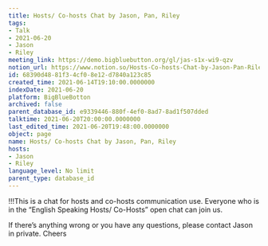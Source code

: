 ```yaml
---
title: Hosts/ Co-hosts Chat by Jason, Pan, Riley
tags:
- Talk
- 2021-06-20
- Jason
- Riley
meeting_link: https://demo.bigbluebutton.org/gl/jas-s1x-wi9-qzv
notion_url: https://www.notion.so/Hosts-Co-hosts-Chat-by-Jason-Pan-Riley-68390d4881f34cf08e12d7840a123c85
id: 68390d48-81f3-4cf0-8e12-d7840a123c85
created_time: 2021-06-14T19:10:00.0000000
indexDate: 2021-06-20
platform: BigBlueBotton
archived: false
parent_database_id: e9339446-880f-4ef0-8ad7-8ad1f507dded
talktime: 2021-06-20T20:00:00.0000000
last_edited_time: 2021-06-20T19:48:00.0000000
object: page
name: Hosts/ Co-hosts Chat by Jason, Pan, Riley
hosts:
- Jason
- Riley
language_level: No limit
parent_type: database_id
---
```


!!!This is a chat for hosts and co-hosts communication use. Everyone who is in the “English Speaking Hosts/ Co-Hosts” open chat can join us.

If there’s anything wrong or you have any questions, please contact Jason in private. Cheers

